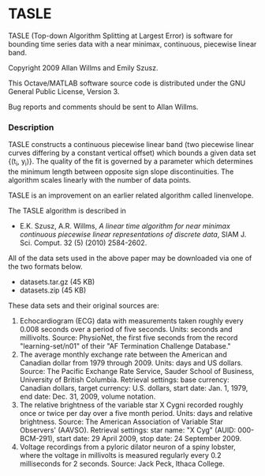 # TASLE
TASLE (Top-down Algorithm Splitting at Largest Error) is software for bounding time series data with a near minimax, continuous, piecewise linear band.

Copyright 2009 Allan Willms and Emily Szusz.

This Octave/MATLAB software source code is distributed under the GNU General Public License, Version 3.

Bug reports and comments should be sent to Allan Willms. 

<h3>Description</h3>

TASLE constructs a continuous piecewise linear band (two piecewise linear curves differing by a constant vertical offset) which bounds a given data set {(t<sub>i</sub>, y<sub>i</sub>)}. The quality of the fit is governed by a parameter which determines the minimum length between opposite sign slope discontinuities. The algorithm scales linearly with the number of data points.

TASLE is an improvement on an earlier related algorithm called linenvelope.

The TASLE algorithm is described in
<ul>
    <li>E.K. Szusz, A.R. Willms, <cite>A linear time algorithm for near minimax continuous piecewise linear representations of discrete data</cite>, SIAM J. Sci. Comput. 32 (5) (2010) 2584-2602. 
</ul>
All of the data sets used in the above paper may be downloaded via one of the two formats below.
<ul>
    <li>datasets.tar.gz (45 KB)
    <li>datasets.zip (45 KB) 
</ul>
These data sets and their original sources are:
<ol>
    <li>Echocardiogram (ECG) data with measurements taken roughly every 0.008 seconds over a period of five seconds. Units: seconds and millivolts. Source: PhysioNet, the first five seconds from the record "learning-set/n01" of their "AF Termination Challenge Database."
    <li>The average monthly exchange rate between the American and Canadian dollar from 1979 through 2009. Units: days and US dollars. Source: The Pacific Exchange Rate Service, Sauder School of Business, University of British Columbia. Retrieval settings: base currency: Canadian dollars, target currency: U.S. dollars, start date: Jan. 1, 1979, end date: Dec. 31, 2009, volume notation.
    <li>The relative brightness of the variable star X Cygni recorded roughly once or twice per day over a five month period. Units: days and relative brightness. Source: The American Association of Variable Star Observers' (AAVSO). Retrieval settings: star name: "X Cyg" (AUID: 000-BCM-291), start date: 29 April 2009, stop date: 24 September 2009.
    <li>Voltage recordings from a pyloric dilator neuron of a spiny lobster, where the voltage in millivolts is measured regularly every 0.2 milliseconds for 2 seconds. Source: Jack Peck, Ithaca College. 
      </ol>
